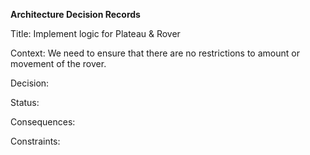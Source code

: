 **Architecture Decision Records**

Title: Implement logic for Plateau & Rover

Context: We need to ensure that there are no restrictions to amount or movement of the rover. 

Decision:

Status:

Consequences: 

Constraints: